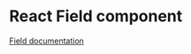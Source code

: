 <!-- @license CC0-1.0 -->

# React Field component

[Field documentation](../../../css/src/components/field/README.md)
